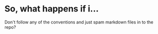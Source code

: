 # So, what happens if i...
Don't follow any of the conventions and just spam markdown files in to the repo?